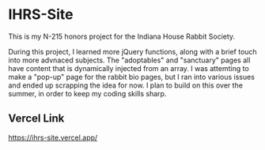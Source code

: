 # IHRS-Site
This is my N-215 honors project for the Indiana House Rabbit Society. 

During this project, I learned more jQuery functions, along with a brief touch into more advnaced subjects. The "adoptables" and "sanctuary" pages all have content that is dynamically injected from an array. I was attemting to make a "pop-up" page for the rabbit bio pages, but I ran into various issues and ended up scrapping the idea for now. I plan to build on this over the summer, in order to keep my coding skills sharp.


## Vercel Link
https://ihrs-site.vercel.app/
